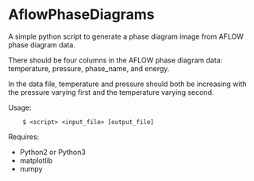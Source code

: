 # AflowPhaseDiagrams
A simple python script to generate a phase diagram image from AFLOW phase diagram data.

There should be four columns in the AFLOW phase diagram data:
temperature, pressure, phase_name, and energy.

In the data file, temperature and pressure should both be increasing
with the pressure varying first and the temperature varying second.

Usage:
```
    $ <script> <input_file> [output_file]
```

Requires:
- Python2 or Python3
- matplotlib
- numpy
